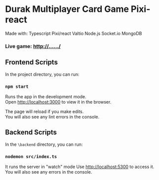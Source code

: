 # Durak Multiplayer Card Game Pixi-react

Made with:
Typescript
Pixi/react
Valtio
Node.js
Socket.io
MongoDB

### **Live game:** [http://....../](http://............/)

## Frontend Scripts

In the project directory, you can run:

### `npm start`

Runs the app in the development mode.\
Open [http://localhost:3000](http://localhost:3000) to view it in the browser.

The page will reload if you make edits.\
You will also see any lint errors in the console.

## Backend Scripts
In the `\backend` directory, you can run:

### `nodemon src/index.ts`

It runs the server in "watch" mode
Use [http://localhost:5300](http://localhost:5300) to access it.
You will also see any errors in the console.
